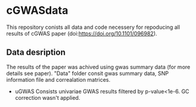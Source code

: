 # cGWASdata
This repository conists all data and code necessery for repoducing all results of cGWAS paper (doi:https://doi.org/10.1101/096982).

## Data desription

The results of the paper was achived using gwas summary data (for more details see paper).
"Data" folder consit gwas summary data, SNP information file and correalation matrices. 

- uGWAS
Consists univariae GWAS results filtered by p-value<1e-6. GC correction wasn't applied.
